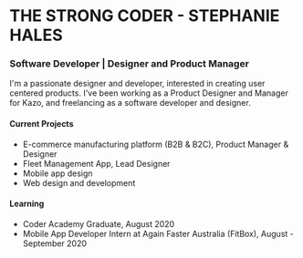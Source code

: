 
# THE STRONG CODER - STEPHANIE HALES

### Software Developer  |  Designer and Product Manager 

I'm a passionate designer and developer, interested in creating user centered products. I've been working as a Product Designer and Manager for Kazo, and freelancing as a software developer and designer. 

#### Current Projects
- E-commerce manufacturing platform (B2B & B2C), Product Manager & Designer
- Fleet Management App, Lead Designer
- Mobile app design 
- Web design and development

#### Learning
- Coder Academy Graduate, August 2020
- Mobile App Developer Intern at Again Faster Australia (FitBox), August - September 2020

